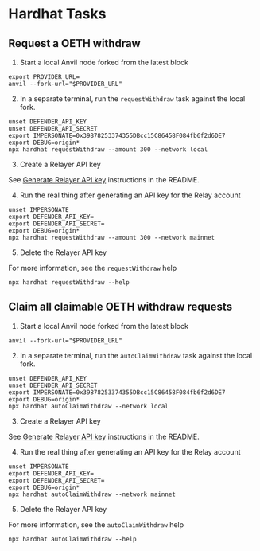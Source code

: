# Hardhat Tasks

## Request a OETH withdraw

1. Start a local Anvil node forked from the latest block

```
export PROVIDER_URL=
anvil --fork-url="$PROVIDER_URL"
```

2. In a separate terminal, run the `requestWithdraw` task against the local fork.

```
unset DEFENDER_API_KEY
unset DEFENDER_API_SECRET
export IMPERSONATE=0x39878253374355DBcc15C86458F084fb6f2d6DE7
export DEBUG=origin*
npx hardhat requestWithdraw --amount 300 --network local
```

3. Create a Relayer API key

See [Generate Relayer API key](./README.md#generate-relayer-api-key) instructions in the README.

4.  Run the real thing after generating an API key for the Relay account

```
unset IMPERSONATE
export DEFENDER_API_KEY=
export DEFENDER_API_SECRET=
export DEBUG=origin*
npx hardhat requestWithdraw --amount 300 --network mainnet
```

5. Delete the Relayer API key

For more information, see the `requestWithdraw` help

```
npx hardhat requestWithdraw --help
```

## Claim all claimable OETH withdraw requests

1. Start a local Anvil node forked from the latest block

```
anvil --fork-url="$PROVIDER_URL"
```

2. In a separate terminal, run the `autoClaimWithdraw` task against the local fork.

```
unset DEFENDER_API_KEY
unset DEFENDER_API_SECRET
export IMPERSONATE=0x39878253374355DBcc15C86458F084fb6f2d6DE7
export DEBUG=origin*
npx hardhat autoClaimWithdraw --network local
```

3. Create a Relayer API key

See [Generate Relayer API key](./README.md#generate-relayer-api-key) instructions in the README.

4.  Run the real thing after generating an API key for the Relay account

```
unset IMPERSONATE
export DEFENDER_API_KEY=
export DEFENDER_API_SECRET=
export DEBUG=origin*
npx hardhat autoClaimWithdraw --network mainnet
```

5. Delete the Relayer API key

For more information, see the `autoClaimWithdraw` help

```
npx hardhat autoClaimWithdraw --help
```
